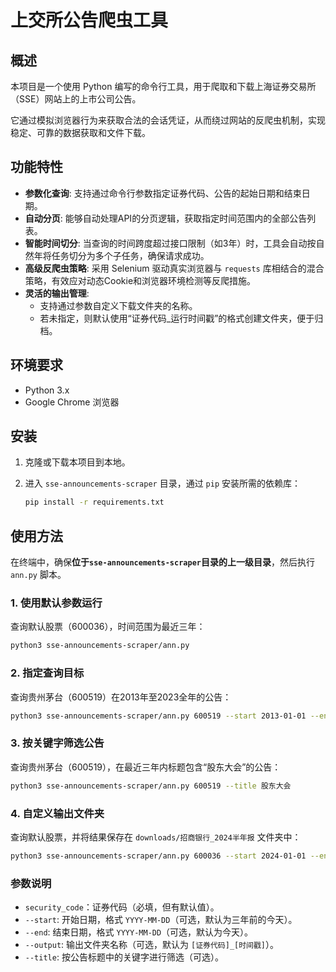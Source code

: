 # 上交所公告爬虫工具

## 概述

本项目是一个使用 Python 编写的命令行工具，用于爬取和下载上海证券交易所（SSE）网站上的上市公司公告。

它通过模拟浏览器行为来获取合法的会话凭证，从而绕过网站的反爬虫机制，实现稳定、可靠的数据获取和文件下载。

## 功能特性

- **参数化查询**: 支持通过命令行参数指定证券代码、公告的起始日期和结束日期。
- **自动分页**: 能够自动处理API的分页逻辑，获取指定时间范围内的全部公告列表。
- **智能时间切分**: 当查询的时间跨度超过接口限制（如3年）时，工具会自动按自然年将任务切分为多个子任务，确保请求成功。
- **高级反爬虫策略**: 采用 Selenium 驱动真实浏览器与 `requests` 库相结合的混合策略，有效应对动态Cookie和浏览器环境检测等反爬措施。
- **灵活的输出管理**:
    - 支持通过参数自定义下载文件夹的名称。
    - 若未指定，则默认使用“证券代码_运行时间戳”的格式创建文件夹，便于归档。

## 环境要求

- Python 3.x
- Google Chrome 浏览器

## 安装

1.  克隆或下载本项目到本地。

2.  进入 `sse-announcements-scraper` 目录，通过 `pip` 安装所需的依赖库：
    ```bash
    pip install -r requirements.txt
    ```

## 使用方法

在终端中，确保**位于`sse-announcements-scraper`目录的上一级目录**，然后执行 `ann.py` 脚本。

### 1. 使用默认参数运行

查询默认股票（600036），时间范围为最近三年：
```bash
python3 sse-announcements-scraper/ann.py
```

### 2. 指定查询目标

查询贵州茅台（600519）在2013年至2023全年的公告：
```bash
python3 sse-announcements-scraper/ann.py 600519 --start 2013-01-01 --end 2023-12-31
```

### 3. 按关键字筛选公告

查询贵州茅台（600519），在最近三年内标题包含“股东大会”的公告：
```bash
python3 sse-announcements-scraper/ann.py 600519 --title 股东大会
```

### 4. 自定义输出文件夹

查询默认股票，并将结果保存在 `downloads/招商银行_2024半年报` 文件夹中：
```bash
python3 sse-announcements-scraper/ann.py 600036 --start 2024-01-01 --end 2024-08-26 --output 招商银行_2024半年报
```

### 参数说明

- `security_code`：证券代码（必填，但有默认值）。
- `--start`: 开始日期，格式 `YYYY-MM-DD`（可选，默认为三年前的今天）。
- `--end`: 结束日期，格式 `YYYY-MM-DD`（可选，默认为今天）。
- `--output`: 输出文件夹名称（可选，默认为 `[证券代码]_[时间戳]`）。
- `--title`: 按公告标题中的关键字进行筛选（可选）。
